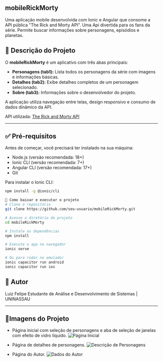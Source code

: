 ## mobileRickMorty

Uma aplicação mobile desenvolvida com Ionic e Angular que consome a API pública "The Rick and Morty API". Uma Api divertida para os fans da série. Permite buscar informações sobre personagens, episódios e planetas.

## 📱 Descrição do Projeto

O **mobileRickMorty** é um aplicativo com três abas principais:

- **Personagens (tab1):** Lista todos os personagens da série com imagens e informações básicas.
- **Detalhes (tab2):** Exibe detalhes completos de um personagem selecionado.
- **Sobre (tab3):** Informações sobre o desenvolvedor do projeto.

A aplicação utiliza navegação entre telas, design responsivo e consumo de dados dinâmico da API.

API utilizada: [The Rick and Morty API](https://rickandmortyapi.com/)

---

## ✅ Pré-requisitos

Antes de começar, você precisará ter instalado na sua máquina:

- Node.js (versão recomendada: 18+)
- Ionic CLI (versão recomendada: 7+)
- Angular CLI (versão recomendada: 17+)
- Git

Para instalar o Ionic CLI:
```bash
npm install -g @ionic/cli

💾 Como baixar e executar o projeto
# Clone o repositório
git clone https://github.com/seu-usuario/mobileRickMorty.git

# Acesse o diretório do projeto
cd mobileRickMorty

# Instale as dependências
npm install

# Execute o app no navegador
ionic serve

# Ou para rodar no emulador
ionic capacitor run android
ionic capacitor run ios
```
## 👤 Autor
Luiz Felipe
Estudante de Análise e Desenvolvimento de Sistemas | UNINASSAU

---

## 📸Imagens do Projeto
- Página inicial com seleção de personagens e aba de seleção de janelas com efeito de vidro líquido.
  ![Página Inicial](https://github.com/user-attachments/assets/bfe723a7-e3b9-484a-9f88-a9db009c81aa)

- Página de detalhes de personagens.
  ![Descrição de Personagens](https://github.com/user-attachments/assets/16965924-407c-4603-9b56-f03cbe6a2945)

- Página do Autor.
  ![Dados do Autor](https://github.com/user-attachments/assets/c742c9ac-c80c-454f-9da2-16d7ccd6afdc)



